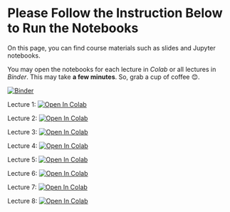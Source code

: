 # Please Follow the Instruction Below to Run the Notebooks

On this page, you can find course materials such as slides and Jupyter notebooks.

You may open the notebooks for each lecture in *Colab* or all lectures in *Binder*. This may take **a few minutes**. So, grab a cup of coffee 😊.  

[![Binder](https://mybinder.org/badge_logo.svg)](https://mybinder.org/v2/gh/RahmanPeimankar/aml-sdu-f24.git/master)

Lecture 1: [![Open In Colab](https://colab.research.google.com/assets/colab-badge.svg)](https://colab.research.google.com/github/RahmanPeimankar/aml-sdu-f24/blob/master/Lecture%201/aml_1_introduction_basics.ipynb)

Lecture 2: [![Open In Colab](https://colab.research.google.com/assets/colab-badge.svg)](https://colab.research.google.com/github/RahmanPeimankar/aml-sdu-f24/blob/master/Lecture%202/aml_2_python_basics.ipynb)

Lecture 3: [![Open In Colab](https://colab.research.google.com/assets/colab-badge.svg)](https://colab.research.google.com/github/RahmanPeimankar/aml-sdu-f24/blob/master/Lecture%203/aml_3_intro_supervised_learning.ipynb#scrollTo=6EdubQ131fyy)

Lecture 4: [![Open In Colab](https://colab.research.google.com/assets/colab-badge.svg)](https://colab.research.google.com/github/RahmanPeimankar/aml-sdu-f24/blob/master/Lecture%204/aml_4_preprocessing_and_feature_transformation%20.ipynb)

Lecture 5: [![Open In Colab](https://colab.research.google.com/assets/colab-badge.svg)](https://colab.research.google.com/github/RahmanPeimankar/aml-sdu-f24/blob/master/Lecture%205/aml_5_linear_models_for_regression.ipynb#scrollTo=qJ8GFppATY22)

Lecture 6: [![Open In Colab](https://colab.research.google.com/assets/colab-badge.svg)](https://colab.research.google.com/github/RahmanPeimankar/aml-sdu-f24/blob/master/Lecture%206/aml_6_linear_models_for_classification.ipynb)

Lecture 7: [![Open In Colab](https://colab.research.google.com/assets/colab-badge.svg)](https://colab.research.google.com/github/RahmanPeimankar/aml-sdu-f24/blob/master/Lecture%207/aml_7_non-linear_models.ipynb)

Lecture 8: [![Open In Colab](https://colab.research.google.com/assets/colab-badge.svg)](https://colab.research.google.com/github/RahmanPeimankar/aml-sdu-f24/blob/master/Lecture%208/aml_8_model_evaluation_imbalanced_learning.ipynb)



